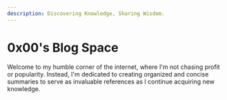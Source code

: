 ```yaml
---
description: Discovering Knowledge, Sharing Wisdom.
---
```


# 0x00's Blog Space

Welcome to my humble corner of the internet, where I'm not chasing profit or popularity. Instead, I'm dedicated to creating organized and concise summaries to serve as invaluable references as I continue acquiring new knowledge.
